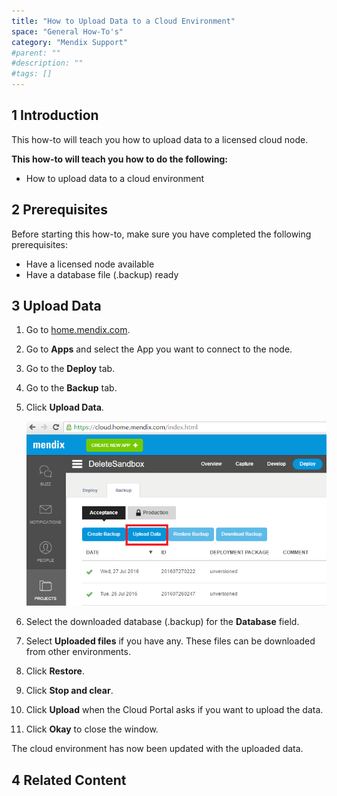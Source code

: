```yaml
---
title: "How to Upload Data to a Cloud Environment"
space: "General How-To's"
category: "Mendix Support"
#parent: ""
#description: ""
#tags: []
---
```


## 1 Introduction
This how-to will teach you how to upload data to a licensed cloud node.

**This how-to will teach you how to do the following:**

*   How to upload data to a cloud environment

## 2 Prerequisites

Before starting this how-to, make sure you have completed the following prerequisites:

*   Have a licensed node available
*   Have a database file (.backup) ready

## 3 Upload Data

1.  Go to [home.mendix.com](http://home.mendix.com/).
2.  Go to **Apps** and select the App you want to connect to the node.
3.  Go to the **Deploy** tab.
4.  Go to the **Backup** tab.
5.  Click **Upload Data**.

    ![](attachments/how-to-upload-data-to-a-cloud-environment/Restore_Step5.png)
6.  Select the downloaded database (.backup) for the **Database** field.
7.  Select **Uploaded files** if you have any. These files can be downloaded from other environments.
8.  Click **Restore**.
9.  Click **Stop and clear**.
10. Click **Upload** when the Cloud Portal asks if you want to upload the data.
11. Click **Okay** to close the window.

The cloud environment has now been updated with the uploaded data.

## 4 Related Content    

